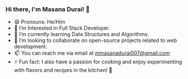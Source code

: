 ### Hi there, I'm Masana Durai! 👋

- 😄 Pronouns: He/Him
- 🔭 I’m Interested in Full Stack Developer.
- 🌱 I’m currently learning Data Structures and Algorithms.
- 💞️ I’m looking to collaborate on open-source projects related to web development.
- 📫 You can reach me via email at mmasanadurai007@gmail.com
- ⚡ Fun fact: I also have a passion for cooking and enjoy experimenting with flavors and recipes in the kitchen! 🍳




